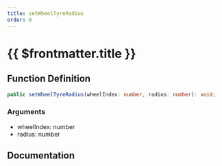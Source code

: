 ```yaml
---
title: setWheelTyreRadius
order: 0
---
```


# {{ $frontmatter.title }}

## Function Definition

```ts
public setWheelTyreRadius(wheelIndex: number, radius: number): void;
```

### Arguments

* wheelIndex: number
* radius: number

## Documentation

<!--@include: ./parts/setWheelTyreRadius.md-->
